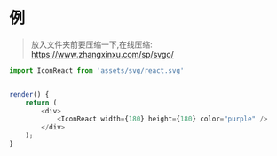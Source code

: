 # 例

> 放入文件夹前要压缩一下,在线压缩: https://www.zhangxinxu.com/sp/svgo/

```js
import IconReact from 'assets/svg/react.svg'


render() {
    return (
        <div>
            <IconReact width={180} height={180} color="purple" />
        </div>
    );
}
```

